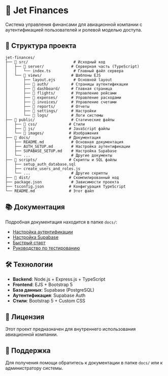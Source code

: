 # 🚀 Jet Finances

Система управления финансами для авиационной компании с аутентификацией пользователей и ролевой моделью доступа.

## 📁 Структура проекта

```
jet-finances/
├── 📁 src/                    # Исходный код
│   ├── 📁 server/            # Серверная часть (TypeScript)
│   │   └── index.ts          # Главный файл сервера
│   └── 📁 views/             # Шаблоны EJS
│       ├── layout.ejs        # Основной layout
│       ├── 📁 auth/          # Страницы аутентификации
│       ├── 📁 dashboard/     # Главная страница
│       ├── 📁 flights/       # Управление рейсами
│       ├── 📁 expenses/      # Управление расходами
│       ├── 📁 invoices/      # Управление счетами
│       ├── 📁 reports/       # Отчеты
│       ├── 📁 settings/      # Настройки
│       └── 📁 logs/          # Логи системы
├── 📁 public/                # Статические файлы
│   ├── 📁 css/              # Стили
│   ├── 📁 js/               # JavaScript файлы
│   └── 📁 images/           # Изображения
├── 📁 docs/                 # Документация
│   ├── README.md            # Основная документация
│   ├── AUTH_SETUP.md        # Настройка аутентификации
│   ├── SUPABASE_SETUP.md    # Настройка Supabase
│   └── ...                  # Другие документы
├── 📁 scripts/              # Скрипты и SQL файлы
│   ├── setup_auth_database.sql
│   ├── create_users_and_roles.js
│   └── ...                  # Другие скрипты
├── 📁 dist/                 # Скомпилированный код
├── package.json             # Зависимости проекта
├── tsconfig.json           # Конфигурация TypeScript
└── README.md               # Этот файл
```

## 📚 Документация

Подробная документация находится в папке `docs/`:

- [Настройка аутентификации](docs/AUTH_SETUP.md)
- [Настройка Supabase](docs/SUPABASE_SETUP.md)
- [Быстрый старт](docs/QUICK_START_AUTH.md)
- [Руководство по тестированию](docs/FINAL_TESTING_GUIDE.md)

## 🛠️ Технологии

- **Backend**: Node.js + Express.js + TypeScript
- **Frontend**: EJS + Bootstrap 5
- **База данных**: Supabase (PostgreSQL)
- **Аутентификация**: Supabase Auth
- **Стили**: Bootstrap 5 + Custom CSS

## 📝 Лицензия

Этот проект предназначен для внутреннего использования авиационной компании.

## 🤝 Поддержка

Для получения помощи обратитесь к документации в папке `docs/` или к администратору системы.
